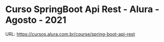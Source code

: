 # Curso SpringBoot Api Rest - Alura - Agosto - 2021
URL: https://cursos.alura.com.br/course/spring-boot-api-rest

